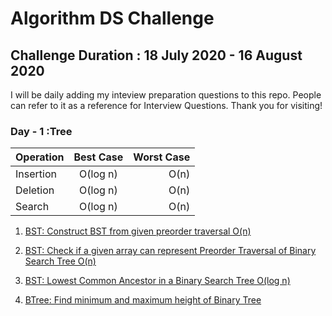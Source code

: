 # Algorithm DS Challenge

## Challenge Duration : 18 July 2020 - 16 August 2020

I will be daily adding my inteview preparation questions to this repo.
People can refer to it as a reference for Interview Questions.
Thank you for visiting!


### Day - 1 :Tree

| Operation     | Best Case     | Worst Case  |
| ------------- |:-------------:| -----------:|
| Insertion     |    O(log n)   |     O(n)    |
| Deletion      |    O(log n)   |     O(n)    |
| Search        |    O(log n)   |     O(n)    |

1. [BST: Construct BST from given preorder traversal O(n)](../blob/DS/BST/preorder_to_bst.cpp)

2. [BST: Check if a given array can represent Preorder Traversal of Binary Search Tree O(n)](../blob/DS/BST/verify_preorder_for_bst.cpp)

3. [BST: Lowest Common Ancestor in a Binary Search Tree O(log n)](../blob/DS/BST/Lowest_Common_Ancestor.cpp)

4. [BTree: Find minimum and maximum height of Binary Tree](../blob/DS/Binary%20Tree/min_max_depth.cpp)
